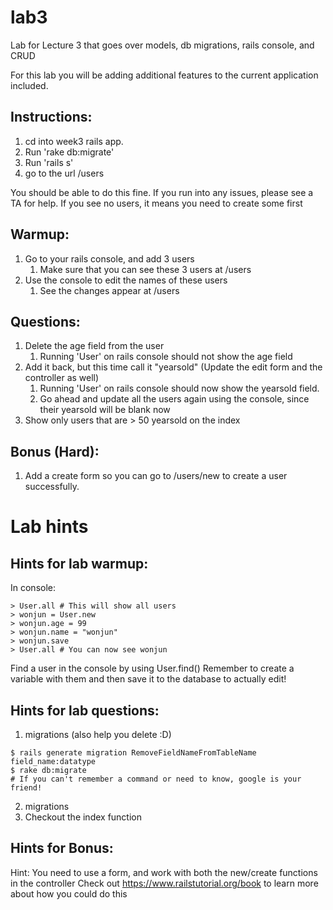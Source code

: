 lab3
=========

Lab for Lecture 3 that goes over models, db migrations, rails console, and CRUD

For this lab you will be adding additional features to the current application included.

Instructions:
------------
1. cd into week3 rails app.
2. Run 'rake db:migrate' 
3. Run 'rails s'
4. go to the url /users

You should be able to do this fine. If you run into any issues, please see a TA for help.
If you see no users, it means you need to create some first

Warmup:
-------
1. Go to your rails console, and add 3 users
    1. Make sure that you can see these 3 users at /users
2. Use the console to edit the names of these users
    1. See the changes appear at /users
  
  
Questions:
----------
1. Delete the age field from the user
     1. Running 'User' on rails console should not show the age field 
2. Add it back, but this time call it "yearsold" (Update the edit form and the controller as well)
     1. Running 'User' on rails console should now show the yearsold field.
     2. Go ahead and update all the users again using the console, since their yearsold will be blank now
3. Show only users that are > 50 yearsold on the index

Bonus (Hard):
------
1. Add a create form so you can go to /users/new to create a user successfully.


Lab hints
=========

Hints for lab warmup:
---------------------
In console:

```
> User.all # This will show all users
> wonjun = User.new
> wonjun.age = 99
> wonjun.name = "wonjun"
> wonjun.save
> User.all # You can now see wonjun
```
Find a user in the console by using User.find(<id>)
Remember to create a variable with them and then save it to the database to actually edit!

Hints for lab questions:
------------------------
1. migrations (also help you delete :D)
```
$ rails generate migration RemoveFieldNameFromTableName field_name:datatype
$ rake db:migrate
# If you can't remember a command or need to know, google is your friend!
```
2. migrations
3. Checkout the index function

Hints for Bonus:
----------------
Hint: You need to use a form, and work with both the new/create functions in the controller
Check out https://www.railstutorial.org/book to learn more about how you could do this

